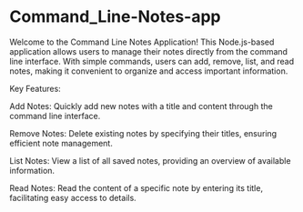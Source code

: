 # Command_Line-Notes-app
Welcome to the Command Line Notes Application! This Node.js-based application allows users to manage their notes directly from the command line interface. With simple commands, users can add, remove, list, and read notes, making it convenient to organize and access important information.

Key Features:

Add Notes: Quickly add new notes with a title and content through the command line interface.

Remove Notes: Delete existing notes by specifying their titles, ensuring efficient note management.

List Notes: View a list of all saved notes, providing an overview of available information.

Read Notes: Read the content of a specific note by entering its title, facilitating easy access to details.
